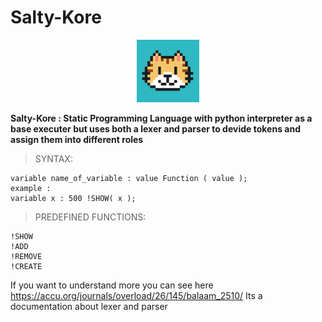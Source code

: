 # Salty-Kore
<p align="center">
  <img src="./src/secret/1.png" style="height: 100px; width:100px;">
</p>

**Salty-Kore : Static Programming Language with python interpreter as a base executer but uses both a lexer and parser to devide tokens and assign them into different     roles**


>SYNTAX: 
```
variable name_of_variable : value Function ( value );
example :
variable x : 500 !SHOW( x );
```
>PREDEFINED FUNCTIONS:
``` 
!SHOW
!ADD
!REMOVE
!CREATE
```
If you want to understand more you can see here https://accu.org/journals/overload/26/145/balaam_2510/
Its a documentation about lexer and parser 
